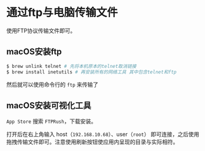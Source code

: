 # 通过ftp与电脑传输文件

使用FTP协议传输文件即可。

## macOS安装ftp

```sh
$ brew unlink telnet # 先将本机原本的telnet取消链接
$ brew install inetutils # 再安装所有的网络工具 其中包含telnet和ftp
```

然后就可以使用命令行的 `ftp` 来传输了

## macOS安装可视化工具

`App Store` 搜索 `FTPRush`，下载安装。

打开后在右上角输入 host（`192.168.10.68`）、user（`root`） 即可连接，之后使用拖拽传输文件即可。注意使用刷新按钮使应用内呈现的目录与实际相符。
